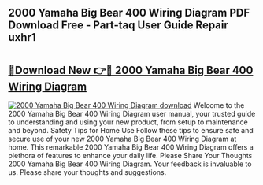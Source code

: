 ## 2000 Yamaha Big Bear 400 Wiring Diagram PDF Download Free - Part-taq User Guide Repair uxhr1

# <h2><a href="http://dfi6k4y.blite.top/?on=2000+Yamaha+Big+Bear+400+Wiring+Diagram">🔗Download New 👉🔴 2000 Yamaha Big Bear 400 Wiring Diagram</a></h2>

[![2000 Yamaha Big Bear 400 Wiring Diagram download](https://i.imgur.com/lujVjoI.png)](http://dfi6k4y.blite.top/?on=2000+Yamaha+Big+Bear+400+Wiring+Diagram)
Welcome to the 2000 Yamaha Big Bear 400 Wiring Diagram user manual, your trusted guide to understanding and using your new product, from setup to maintenance and beyond. Safety Tips for Home Use Follow these tips to ensure safe and secure use of your new 2000 Yamaha Big Bear 400 Wiring Diagram at home. This remarkable 2000 Yamaha Big Bear 400 Wiring Diagram offers a plethora of features to enhance your daily life. Please Share Your Thoughts 2000 Yamaha Big Bear 400 Wiring Diagram. Your feedback is invaluable to us. Please share your thoughts and suggestions.
